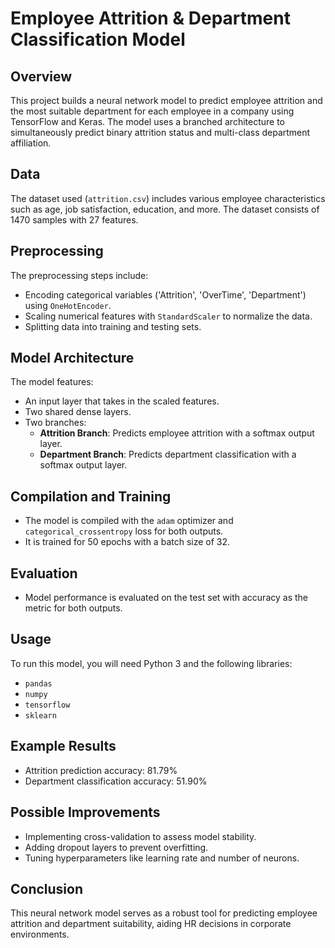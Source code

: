 # Employee Attrition & Department Classification Model

## Overview
This project builds a neural network model to predict employee attrition and the most suitable department for each employee in a company using TensorFlow and Keras. The model uses a branched architecture to simultaneously predict binary attrition status and multi-class department affiliation.

## Data
The dataset used (`attrition.csv`) includes various employee characteristics such as age, job satisfaction, education, and more. The dataset consists of 1470 samples with 27 features.

## Preprocessing
The preprocessing steps include:
- Encoding categorical variables ('Attrition', 'OverTime', 'Department') using `OneHotEncoder`.
- Scaling numerical features with `StandardScaler` to normalize the data.
- Splitting data into training and testing sets.

## Model Architecture
The model features:
- An input layer that takes in the scaled features.
- Two shared dense layers.
- Two branches:
  - **Attrition Branch**: Predicts employee attrition with a softmax output layer.
  - **Department Branch**: Predicts department classification with a softmax output layer.

## Compilation and Training
- The model is compiled with the `adam` optimizer and `categorical_crossentropy` loss for both outputs.
- It is trained for 50 epochs with a batch size of 32.

## Evaluation
- Model performance is evaluated on the test set with accuracy as the metric for both outputs.

## Usage
To run this model, you will need Python 3 and the following libraries:
- `pandas`
- `numpy`
- `tensorflow`
- `sklearn`

## Example Results
- Attrition prediction accuracy: 81.79%
- Department classification accuracy: 51.90%

## Possible Improvements
- Implementing cross-validation to assess model stability.
- Adding dropout layers to prevent overfitting.
- Tuning hyperparameters like learning rate and number of neurons.

## Conclusion
This neural network model serves as a robust tool for predicting employee attrition and department suitability, aiding HR decisions in corporate environments.

